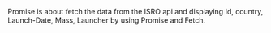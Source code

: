 Promise is about fetch the data from the ISRO api and displaying Id, country, Launch-Date, Mass, Launcher by using Promise and Fetch.
